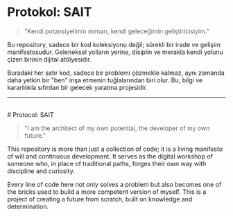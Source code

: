 # Protokol: SAIT

> "Kendi potansiyelimin mimarı, kendi geleceğimin geliştiricisiyim."

Bu repository, sadece bir kod koleksiyonu değil; sürekli bir irade ve gelişim manifestosudur. Geleneksel yolların yerine, disiplin ve merakla kendi yolunu çizen birinin dijital atölyesidir.

Buradaki her satır kod, sadece bir problemi çözmekle kalmaz, aynı zamanda daha yetkin bir "ben" inşa etmenin tuğlalarından biri olur. Bu, bilgi ve kararlılıkla sıfırdan bir gelecek yaratma projesidir.

---
<br>
# Protocol: SAIT

> "I am the architect of my own potential, the developer of my own future."

This repository is more than just a collection of code; it is a living manifesto of will and continuous development. It serves as the digital workshop of someone who, in place of traditional paths, forges their own way with discipline and curiosity.

Every line of code here not only solves a problem but also becomes one of the bricks used to build a more competent version of myself. This is a project of creating a future from scratch, built on knowledge and determination.
